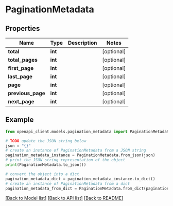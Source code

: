 # PaginationMetadata


## Properties

Name | Type | Description | Notes
------------ | ------------- | ------------- | -------------
**total** | **int** |  | [optional] 
**total_pages** | **int** |  | [optional] 
**first_page** | **int** |  | [optional] 
**last_page** | **int** |  | [optional] 
**page** | **int** |  | [optional] 
**previous_page** | **int** |  | [optional] 
**next_page** | **int** |  | [optional] 

## Example

```python
from openapi_client.models.pagination_metadata import PaginationMetadata

# TODO update the JSON string below
json = "{}"
# create an instance of PaginationMetadata from a JSON string
pagination_metadata_instance = PaginationMetadata.from_json(json)
# print the JSON string representation of the object
print(PaginationMetadata.to_json())

# convert the object into a dict
pagination_metadata_dict = pagination_metadata_instance.to_dict()
# create an instance of PaginationMetadata from a dict
pagination_metadata_from_dict = PaginationMetadata.from_dict(pagination_metadata_dict)
```
[[Back to Model list]](../README.md#documentation-for-models) [[Back to API list]](../README.md#documentation-for-api-endpoints) [[Back to README]](../README.md)


